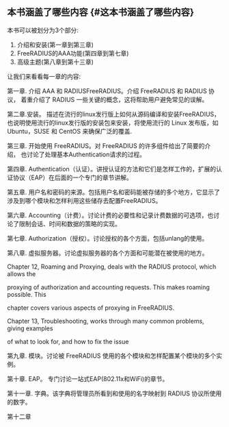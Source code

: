 ## 本书涵盖了哪些内容 {#这本书涵盖了哪些内容}

本书可以被划分为3个部分:

1. 介绍和安装\(第一章到第三章\)
2. FreeRADIUS的AAA功能\(第四章到第七章\)
3. 高级主题\(第八章到第十三章\)

让我们来看看每一章的内容:

第一章. 介绍 AAA 和 RADIUSFreeRADIUS。介绍 FreeRADIUS 和 RADIUS 协议， 着重介绍了 RADIUS 一些关键的概念，这将帮助用户避免常见的误解。

第二章.安装。 描述在流行的linux发行版上如何从源码编译和安装FreeRADIUS， 也说明使用流行的linux发行版的安装包来安装，将使用流行的 Linux 发布版，如 Ubuntu，SUSE 和 CentOS 来确保广泛的覆盖.

第三章. 开始使用 FreeRADIUS。对 FreeRADIUS 的许多组件给出了简要的介绍， 也讨论了处理基本Authentication请求的过程。

第四章. Authentication（认证）。讲授认证的方法和它们是怎样工作的，扩展的认证协议（EAP）在后面的一个专门的章节讲解。

第五章. 用户名和密码的来源。包括用户名和密码能被存储的多个地方，它显示了涉及到哪个模块和怎样利用这些储存去配置FreeRADIUS。

第六章. Accounting（计费）。讨论计费的必要性和记录计费数据的可选项，也讨论了限制会话、时间和数据的策略的实现。

第七章. Authorization（授权）。讨论授权的各个方面，包括unlang的使用。

第八章. 虚拟服务器。讨论虚拟服务器的各个方面和可能潜在被使用的地方。

Chapter 12, Roaming and Proxying, deals with the RADIUS protocol, which allows the

proxying of authorization and accounting requests. This makes roaming possible. This

chapter covers various aspects of proxying in FreeRADIUS.

Chapter 13, Troubleshooting, works through many common problems, giving examples

of what to look for, and how to fix the issue

第九章. 模块。讨论被 FreeRADIUS 使用的各个模块和怎样配置某个模块的多个实例。

第十章. EAP。 专门讨论一站式EAP\(802.11x和WiFi\)的章节。

第十一章. 字典。该字典将管理员所看到和使用的名字映射到 RADIUS 协议所使用的数字。

第十二章


